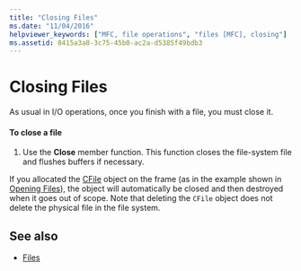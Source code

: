 ```yaml
---
title: "Closing Files"
ms.date: "11/04/2016"
helpviewer_keywords: ["MFC, file operations", "files [MFC], closing"]
ms.assetid: 8415a3a8-3c75-45b0-ac2a-d5385f49bdb3
---
```

# Closing Files

As usual in I/O operations, once you finish with a file, you must close it.

#### To close a file

1. Use the **Close** member function. This function closes the file-system file and flushes buffers if necessary.

If you allocated the [CFile](../mfc/reference/cfile-class.md) object on the frame (as in the example shown in [Opening Files](../mfc/opening-files.md)), the object will automatically be closed and then destroyed when it goes out of scope. Note that deleting the `CFile` object does not delete the physical file in the file system.

## See also

- [Files](../mfc/files-in-mfc.md)
